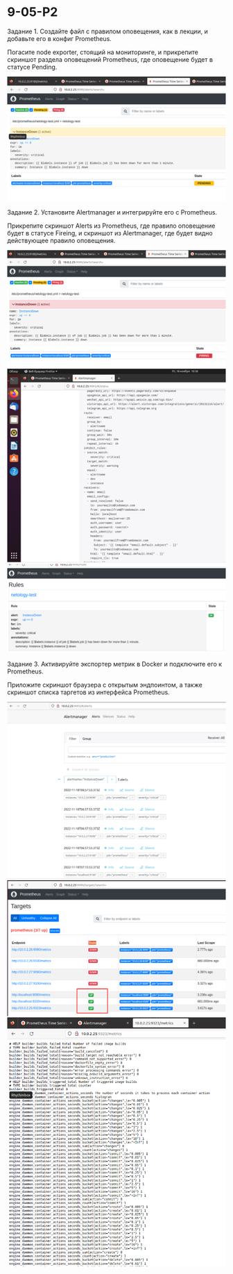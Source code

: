 # 9-05-P2


Задание 1.
Создайте файл с правилом оповещения, как в лекции, и добавьте его в конфиг Prometheus.

Погасите node exporter, стоящий на мониторинге, и прикрепите скриншот раздела оповещений Prometheus, где оповещение будет в статусе Pending.

![img](https://github.com/AzarnoyKir/9-05-P2/blob/0c2ddb8c73b24afe70eed94e09b113a3a36fd007/img/AM%20pending.png)

Задание 2.
Установите Alertmanager и интегрируйте его с Prometheus.

Прикрепите скриншот Alerts из Prometheus, где правило оповещение будет в статусе Fireing, и скриншот из Alertmanager, где будет видно действующее правило оповещения.

![img](https://github.com/AzarnoyKir/9-05-P2/blob/0c2ddb8c73b24afe70eed94e09b113a3a36fd007/img/AM%20firing.png)
![img](https://github.com/AzarnoyKir/9-05-P2/blob/0c2ddb8c73b24afe70eed94e09b113a3a36fd007/img/AM%20rules.png)
![img](https://github.com/AzarnoyKir/9-05-P2/blob/0c2ddb8c73b24afe70eed94e09b113a3a36fd007/img/AM%20rules2.png)

Задание 3.
Активируйте экспортер метрик в Docker и подключите его к Prometheus.

Приложите скриншот браузера с открытым эндпоинтом, а также скриншот списка таргетов из интерфейса Prometheus.

![img](https://github.com/AzarnoyKir/9-05-P2/blob/0c2ddb8c73b24afe70eed94e09b113a3a36fd007/img/alertmanager%20web%209093.png)
![img](https://github.com/AzarnoyKir/9-05-P2/blob/0c2ddb8c73b24afe70eed94e09b113a3a36fd007/img/DOCKER_PROM.png)
![img](https://github.com/AzarnoyKir/9-05-P2/blob/0c2ddb8c73b24afe70eed94e09b113a3a36fd007/img/docker%20metrics.png)
